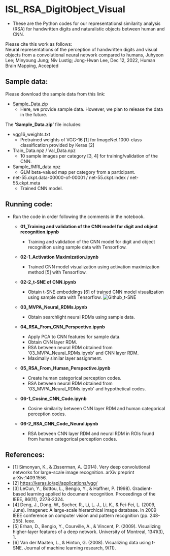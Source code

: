 # ISL_RSA_DigitObject_Visual
* These are the Python codes for our representationsl similarity analysis (RSA) for handwritten digits and naturalistic objects between human and CNN.

Please cite this work as follows: <br>
Neural representations of the perception of handwritten digits and visual objects from a convolutional neural network compared to humans, Juhyeon Lee; Minyoung Jung; Niv Lustig; Jong-Hwan Lee, Dec 12, 2022, Human Brain Mapping, Accepted

## Sample data:
Please download the sample data from this link:
- [Sample_Data.zip](http://bspl.korea.ac.kr/Research_data/digitobject/Sample_data.zip)
  - Here, we provide sample data. However, we plan to release the data in the future.

The **‘Sample_Data.zip’** file includes:
- vgg16_weights.txt 
  - Pretrained weights of VGG-16 [1] for ImageNet 1000-class classification provided by Keras [2]
- Train_Data.npz / Val_Data.npz 
  - 10 sample images per category [3, 4] for training/validation of the CNN.
- Sample_fMRI_data.npz
  - GLM beta-valued map per category from a participant.
- net-55.ckpt.data-00000-of-00001 / net-55.ckpt.index / net-55.ckpt.meta
  - Trained CNN model.

## Running code:
- Run the code in order following the comments in the notebook.

  - **01_Training and validation of the CNN model for digit and object recognition.ipynb**
    - Training and validation of the CNN model for digit and object recognition using sample data with Tensorflow.
    
  - **02-1_Activation Maximization.ipynb**
    - Trained CNN model visualization using activation maximization method [5] with Tensorflow.
    
  - **02-2_t-SNE of CNN.ipynb**
    - Obtain t-SNE embeddings [6] of trained CNN model visualization using sample data with Tensorflow.
      ![Github_t-SNE](https://user-images.githubusercontent.com/39120886/129602384-984b3553-d409-434a-9bb8-a0a01fb57e65.png)

  - **03_MVPA_Neural_RDMs.ipynb**
    - Obtain searchlight neural RDMs using sample data.
    
  - **04_RSA_From_CNN_Perspective.ipynb**
    - Apply PCA to CNN features for sample data.
    - Obtain CNN layer RDM.
    - RSA between neural RDM obtained from '03_MVPA_Neural_RDMs.ipynb' and CNN layer RDM.
    - Maximally similar layer assignment.

  - **05_RSA_From_Human_Perspective.ipynb**
    - Create human categorical perception codes.
    - RSA between neural RDM obtained from '03_MVPA_Neural_RDMs.ipynb' and hypothetical codes.
    
  - **06-1_Cosine_CNN_Code.ipynb**
    - Cosine similarity between CNN layer RDM and human categorical perception codes.
    
  - **06-2_RSA_CNN_Code_Neural.ipynb**
    - RSA between CNN layer RDM and neural RDM in ROIs found from human categorical perception codes.
    
## References:
* [1] Simonyan, K., & Zisserman, A. (2014). Very deep convolutional networks for large-scale image recognition. arXiv preprint arXiv:1409.1556.
* [2] https://keras.io/api/applications/vgg/
* [3] LeCun, Y., Bottou, L., Bengio, Y., & Haffner, P. (1998). Gradient-based learning applied to document recognition. Proceedings of the IEEE, 86(11), 2278-2324.
* [4] Deng, J., Dong, W., Socher, R., Li, L. J., Li, K., & Fei-Fei, L. (2009, June). Imagenet: A large-scale hierarchical image database. In 2009 IEEE conference on computer vision and pattern recognition (pp. 248-255). Ieee.
* [5] Erhan, D., Bengio, Y., Courville, A., & Vincent, P. (2009). Visualizing higher-layer features of a deep network. University of Montreal, 1341(3), 1.
* [6] Van der Maaten, L., & Hinton, G. (2008). Visualizing data using t-SNE. Journal of machine learning research, 9(11).
